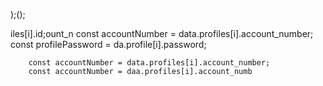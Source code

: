 );();
                        
iles[i].id;ount_n
        const accountNumber = data.profiles[i].account_number;
        const profilePassword = da.profile[i].password;   


        const accountNumber = data.profiles[i].account_number;
        const accountNumber = daa.profiles[i].account_numb
